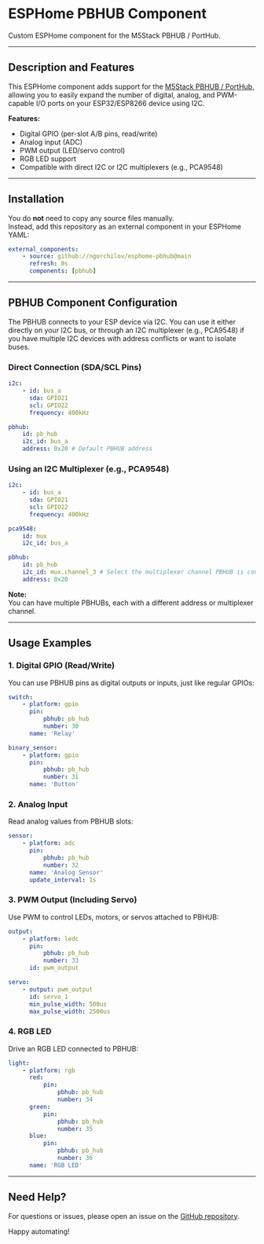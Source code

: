 # ESPHome PBHUB Component

Custom ESPHome component for the M5Stack PBHUB / PortHub.

---

## Description and Features

This ESPHome component adds support for the [M5Stack PBHUB / PortHub](https://docs.m5stack.com/en/unit/pbhub), allowing you to easily expand the number of digital, analog, and PWM-capable I/O ports on your ESP32/ESP8266 device using I2C.

**Features:**

-   Digital GPIO (per-slot A/B pins, read/write)
-   Analog input (ADC)
-   PWM output (LED/servo control)
-   RGB LED support
-   Compatible with direct I2C or I2C multiplexers (e.g., PCA9548)

---

## Installation

You do **not** need to copy any source files manually.  
Instead, add this repository as an external component in your ESPHome YAML:

```yaml
external_components:
    - source: github://ngorchilov/esphome-pbhub@main
      refresh: 0s
      components: [pbhub]
```

---

## PBHUB Component Configuration

The PBHUB connects to your ESP device via I2C. You can use it either directly on your I2C bus, or through an I2C multiplexer (e.g., PCA9548) if you have multiple I2C devices with address conflicts or want to isolate buses.

### Direct Connection (SDA/SCL Pins)

```yaml
i2c:
    - id: bus_a
      sda: GPIO21
      scl: GPIO22
      frequency: 400kHz

pbhub:
    id: pb_hub
    i2c_id: bus_a
    address: 0x20 # Default PBHUB address
```

### Using an I2C Multiplexer (e.g., PCA9548)

```yaml
i2c:
    - id: bus_a
      sda: GPIO21
      scl: GPIO22
      frequency: 400kHz

pca9548:
    id: mux
    i2c_id: bus_a

pbhub:
    id: pb_hub
    i2c_id: mux.channel_3 # Select the multiplexer channel PBHUB is connected to
    address: 0x20
```

**Note:**  
You can have multiple PBHUBs, each with a different address or multiplexer channel.

---

## Usage Examples

### 1. Digital GPIO (Read/Write)

You can use PBHUB pins as digital outputs or inputs, just like regular GPIOs:

```yaml
switch:
    - platform: gpio
      pin:
          pbhub: pb_hub
          number: 30
      name: 'Relay'

binary_sensor:
    - platform: gpio
      pin:
          pbhub: pb_hub
          number: 31
      name: 'Button'
```

### 2. Analog Input

Read analog values from PBHUB slots:

```yaml
sensor:
    - platform: adc
      pin:
          pbhub: pb_hub
          number: 32
      name: 'Analog Sensor'
      update_interval: 1s
```

### 3. PWM Output (Including Servo)

Use PWM to control LEDs, motors, or servos attached to PBHUB:

```yaml
output:
    - platform: ledc
      pin:
          pbhub: pb_hub
          number: 33
      id: pwm_output

servo:
    - output: pwm_output
      id: servo_1
      min_pulse_width: 500us
      max_pulse_width: 2500us
```

### 4. RGB LED

Drive an RGB LED connected to PBHUB:

```yaml
light:
    - platform: rgb
      red:
          pin:
              pbhub: pb_hub
              number: 34
      green:
          pin:
              pbhub: pb_hub
              number: 35
      blue:
          pin:
              pbhub: pb_hub
              number: 36
      name: 'RGB LED'
```

---

## Need Help?

For questions or issues, please open an issue on the [GitHub repository](https://github.com/ngorchilov/esphome-pbhub).

Happy automating!
